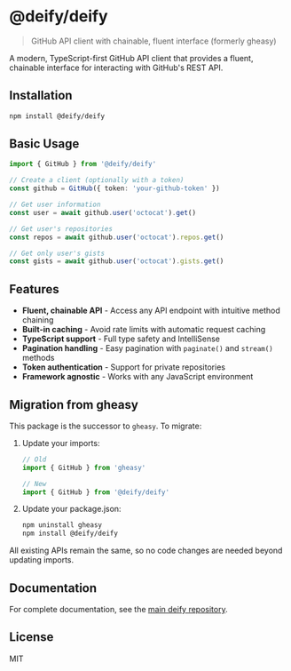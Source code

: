 # @deify/deify

> GitHub API client with chainable, fluent interface (formerly gheasy)

A modern, TypeScript-first GitHub API client that provides a fluent, chainable interface for interacting with GitHub's REST API.

## Installation

```bash
npm install @deify/deify
```

## Basic Usage

```typescript
import { GitHub } from '@deify/deify'

// Create a client (optionally with a token)
const github = GitHub({ token: 'your-github-token' })

// Get user information
const user = await github.user('octocat').get()

// Get user's repositories
const repos = await github.user('octocat').repos.get()

// Get only user's gists
const gists = await github.user('octocat').gists.get()
```

## Features

- **Fluent, chainable API** - Access any API endpoint with intuitive method chaining
- **Built-in caching** - Avoid rate limits with automatic request caching
- **TypeScript support** - Full type safety and IntelliSense
- **Pagination handling** - Easy pagination with `paginate()` and `stream()` methods
- **Token authentication** - Support for private repositories
- **Framework agnostic** - Works with any JavaScript environment

## Migration from gheasy

This package is the successor to `gheasy`. To migrate:

1. Update your imports:
   ```typescript
   // Old
   import { GitHub } from 'gheasy'
   
   // New
   import { GitHub } from '@deify/deify'
   ```

2. Update your package.json:
   ```bash
   npm uninstall gheasy
   npm install @deify/deify
   ```

All existing APIs remain the same, so no code changes are needed beyond updating imports.

## Documentation

For complete documentation, see the [main deify repository](https://github.com/remcostoeten/github-easy-fetcher).

## License

MIT
